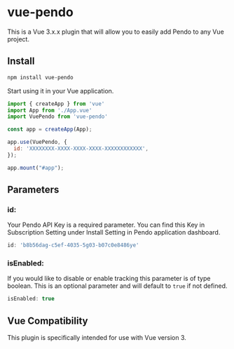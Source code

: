 # vue-pendo

This is a Vue 3.x.x plugin that will allow you to easily add Pendo to any Vue project. 

## Install

```bash
npm install vue-pendo
```

Start using it in your Vue application.

```js
import { createApp } from 'vue'
import App from './App.vue'
import VuePendo from 'vue-pendo'

const app = createApp(App);

app.use(VuePendo, {
  id: 'XXXXXXXX-XXXX-XXXX-XXXX-XXXXXXXXXXXX',
});

app.mount("#app");
```

## Parameters

### id:

Your Pendo API Key is a required parameter. You can find this Key in Subscription Setting under Install Setting in Pendo application dashboard.

```js 
id: 'b8b56dag-c5ef-4035-5g03-b07c0e8486ye'
```

### isEnabled:

If you would like to disable or enable tracking this parameter is of type boolean. This is an optional parameter and will default to `true` if not defined.

```js 
isEnabled: true 
```


## Vue Compatibility

This plugin is specifically intended for use with Vue version 3.
